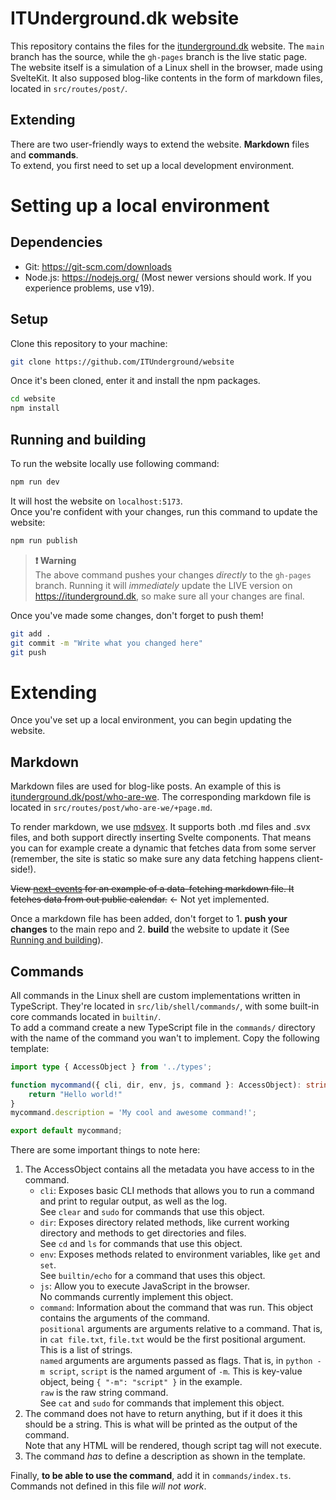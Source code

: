 # ITUnderground.dk website  
This repository contains the files for the [itunderground.dk](https://itunderground.dk) website. The `main` branch has the source, while the `gh-pages` branch is the live static page.  
The website itself is a simulation of a Linux shell in the browser, made using SvelteKit. It also supposed blog-like contents in the form of markdown files, located in `src/routes/post/`.  
  
## Extending  
There are two user-friendly ways to extend the website. **Markdown** files and **commands**.  
To extend, you first need to set up a local development environment.  
  
# Setting up a local environment  
## Dependencies  
* Git: https://git-scm.com/downloads
* Node.js: https://nodejs.org/ (Most newer versions should work. If you experience problems, use v19).  
  
## Setup  
Clone this repository to your machine:  
```bash
git clone https://github.com/ITUnderground/website
```
Once it's been cloned, enter it and install the npm packages.
```bash
cd website
npm install
```
  
## Running and building  
To run the website locally use following command:  
```bash
npm run dev
```
It will host the website on `localhost:5173`.  
Once you're confident with your changes, run this command to update the website:  
```bash
npm run publish
```
> **❗ Warning**  
> The above command pushes your changes *directly* to the `gh-pages` branch. Running it will *immediately* update the LIVE version on https://itunderground.dk, so make sure all your changes are final.  
  
Once you've made some changes, don't forget to push them!  
```bash
git add .
git commit -m "Write what you changed here"
git push
```
# Extending  
Once you've set up a local environment, you can begin updating the website.  
## Markdown  
Markdown files are used for blog-like posts. An example of this is [itunderground.dk/post/who-are-we](https://itunderground.dk/post/who-are-we). The corresponding markdown file is located in `src/routes/post/who-are-we/+page.md`.  
  
To render markdown, we use [mdsvex](https://mdsvex.com/). It supports both .md files and .svx files, and both support directly inserting Svelte components. That means you can for example create a dynamic that fetches data from some server (remember, the site is static so make sure any data fetching happens client-side!).  
  
~~View [next-events](src/routes/post/next-events/%2Bpage.md) for an example of a data-fetching markdown file. It fetches data from out public calendar.~~ <- Not yet implemented.  
  
Once a markdown file has been added, don't forget to 1. **push your changes** to the main repo and 2. **build** the website to update it (See [Running and building](#running-and-building)).  
  
## Commands  
All commands in the Linux shell are custom implementations written in TypeScript. They're located in `src/lib/shell/commands/`, with some built-in core commands located in `builtin/`.  
To add a command create a new TypeScript file in the `commands/` directory with the name of the command you wan't to implement. Copy the following template:  
```ts
import type { AccessObject } from '../types';

function mycommand({ cli, dir, env, js, command }: AccessObject): string {
    return "Hello world!"
}
mycommand.description = 'My cool and awesome command!';

export default mycommand;
```
  
There are some important things to note here:  
1. The AccessObject contains all the metadata you have access to in the command.  
    * `cli`: Exposes basic CLI methods that allows you to run a command and print to regular output, as well as the log.  
    See `clear` and `sudo` for commands that use this object.  
    * `dir`: Exposes directory related methods, like current working directory and methods to get directories and files.  
    See `cd` and `ls` for commands that use this object.  
    * `env`: Exposes methods related to environment variables, like `get` and `set`.  
    See `builtin/echo` for a command that uses this object.  
    * `js`: Allow you to execute JavaScript in the browser.  
    No commands currently implement this object.  
    * `command`: Information about the command that was run. This object contains the arguments of the command.  
    `positional` arguments are arguments relative to a command. That is, in `cat file.txt`, `file.txt` would be the first positional argument. This is a list of strings.  
    `named` arguments are arguments passed as flags. That is, in `python -m script`, `script` is the named argument of `-m`. This is key-value object, being `{ "-m": "script" }` in the example.  
    `raw` is the raw string command.  
    See `cat` and `sudo` for commands that implement this object.  
2. The command does not have to return anything, but if it does it this should be a string. This is what will be printed as the output of the command.  
Note that any HTML will be rendered, though script tag will not execute.  
3. The command *has* to define a description as shown in the template.  
  
Finally, **to be able to use the command**, add it in `commands/index.ts`. Commands not defined in this file *will not work*.  